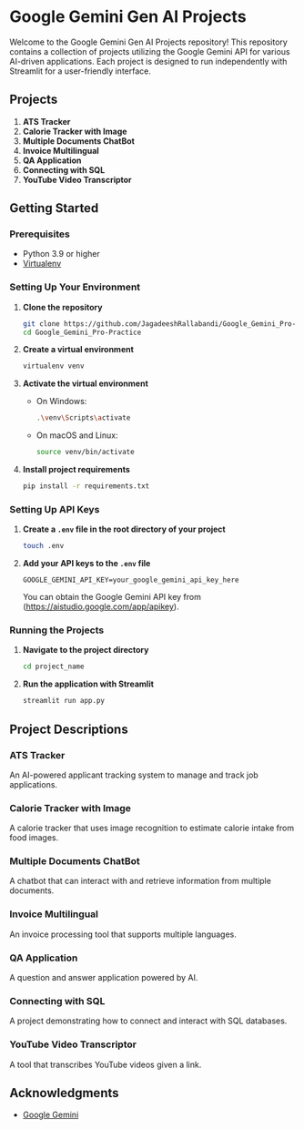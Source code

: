 # Google Gemini Gen AI Projects

Welcome to the Google Gemini Gen AI Projects repository! This repository contains a collection of projects utilizing the Google Gemini API for various AI-driven applications. Each project is designed to run independently with Streamlit for a user-friendly interface.

## Projects

1. **ATS Tracker**
2. **Calorie Tracker with Image**
3. **Multiple Documents ChatBot**
4. **Invoice Multilingual**
5. **QA Application**
6. **Connecting with SQL**
7. **YouTube Video Transcriptor**

## Getting Started

### Prerequisites

- Python 3.9 or higher
- [Virtualenv](https://virtualenv.pypa.io/en/latest/)

### Setting Up Your Environment

1. **Clone the repository**

    ```bash
    git clone https://github.com/JagadeeshRallabandi/Google_Gemini_Pro-Practice.git
    cd Google_Gemini_Pro-Practice
    ```

2. **Create a virtual environment**

    ```bash
    virtualenv venv
    ```

3. **Activate the virtual environment**

    - On Windows:

        ```bash
        .\venv\Scripts\activate
        ```

    - On macOS and Linux:

        ```bash
        source venv/bin/activate
        ```

4. **Install project requirements**

    ```bash
    pip install -r requirements.txt
    ```

### Setting Up API Keys

1. **Create a `.env` file in the root directory of your project**

    ```bash
    touch .env
    ```

2. **Add your API keys to the `.env` file**

    ```plaintext
    GOOGLE_GEMINI_API_KEY=your_google_gemini_api_key_here
    ```

   You can obtain the Google Gemini API key from (https://aistudio.google.com/app/apikey).

### Running the Projects

1. **Navigate to the project directory**

    ```bash
    cd project_name
    ```

2. **Run the application with Streamlit**

    ```bash
    streamlit run app.py
    ```

## Project Descriptions

### ATS Tracker
An AI-powered applicant tracking system to manage and track job applications.

### Calorie Tracker with Image
A calorie tracker that uses image recognition to estimate calorie intake from food images.

### Multiple Documents ChatBot
A chatbot that can interact with and retrieve information from multiple documents.

### Invoice Multilingual
An invoice processing tool that supports multiple languages.

### QA Application
A question and answer application powered by AI.

### Connecting with SQL
A project demonstrating how to connect and interact with SQL databases.

### YouTube Video Transcriptor
A tool that transcribes YouTube videos given a link.


## Acknowledgments

- [Google Gemini](https://cloud.google.com/gemini)
